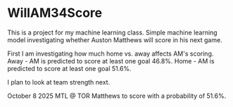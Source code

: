 # WillAM34Score
This is a project for my machine learning class. Simple machine learning model investigating whether Auston Matthews will score in his next game.

First I am investigating how much home vs. away affects AM's scoring.
Away - AM is predicted to score at least one goal 46.8%.
Home - AM is predicted to score at least one goal 51.6%.

I plan to look at team strength next.

October 8 2025 MTL @ TOR
Matthews to score with a probability of 51.6%.
